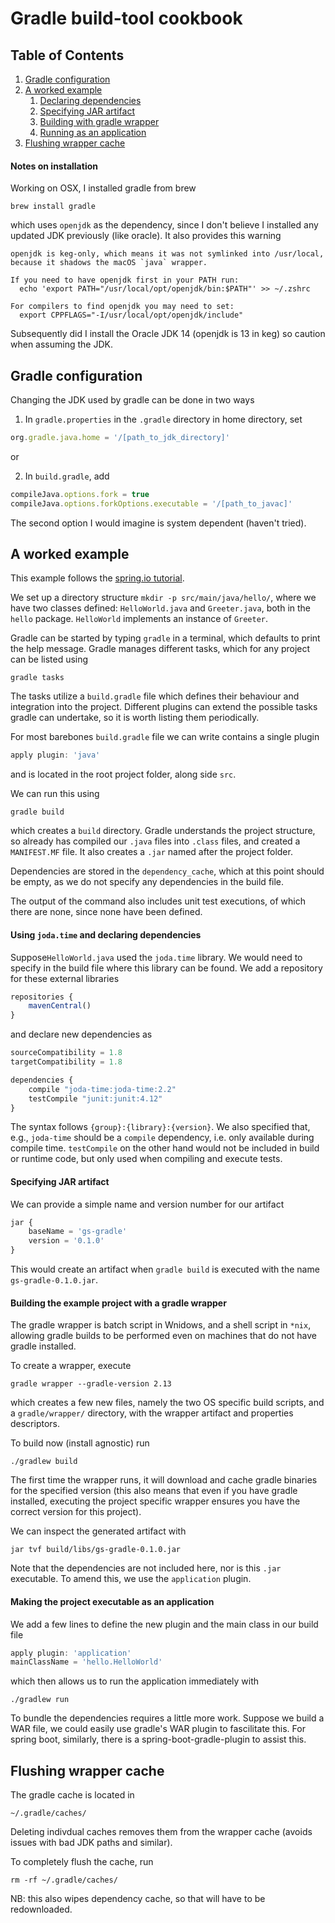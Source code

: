# Gradle build-tool cookbook

## Table of Contents
1. [Gradle configuration](#config)
2. [A worked example](#worked-example)
	1. [Declaring dependencies](#example-dependencies)
	2. [Specifying JAR artifact](#example-jar)
	3. [Building with gradle wrapper](#example-wrapper)
	4. [Running as an application](#example-app)
3. [Flushing wrapper cache](#wrapper-cache)

#### Notes on installation
Working on OSX, I installed gradle from brew
```
brew install gradle
```
which uses `openjdk` as the dependency, since I don't believe I installed any updated JDK previously (like oracle). It also provides this warning
```
openjdk is keg-only, which means it was not symlinked into /usr/local,
because it shadows the macOS `java` wrapper.

If you need to have openjdk first in your PATH run:
  echo 'export PATH="/usr/local/opt/openjdk/bin:$PATH"' >> ~/.zshrc

For compilers to find openjdk you may need to set:
  export CPPFLAGS="-I/usr/local/opt/openjdk/include"
```

Subsequently did I install the Oracle JDK 14 (openjdk is 13 in keg) so caution when assuming the JDK.

## Gradle configuration <a name="config"></a>
Changing the JDK used by gradle can be done in two ways

1. In `gradle.properties` in the `.gradle` directory in home directory, set 
```js
org.gradle.java.home = '/[path_to_jdk_directory]'
```

or

2. In `build.gradle`, add
```js
compileJava.options.fork = true
compileJava.options.forkOptions.executable = '/[path_to_javac]'
```

The second option I would imagine is system dependent (haven't tried).

## A worked example <a name="worked-example"></a>
This example follows the [spring.io tutorial](https://spring.io/guides/gs/gradle/).

We set up a directory structure `mkdir -p src/main/java/hello/`, where we have two classes defined: `HelloWorld.java` and `Greeter.java`, both in the `hello` package. `HelloWorld` implements an instance of `Greeter`.

Gradle can be started by typing `gradle` in a terminal, which defaults to print the help message. Gradle manages different tasks, which for any project can be listed using 
```
gradle tasks
```
The tasks utilize a `build.gradle` file which defines their behaviour and integration into the project. Different plugins can extend the possible tasks gradle can undertake, so it is worth listing them periodically.

For most barebones `build.gradle` file we can write contains a single plugin
```js
apply plugin: 'java'
```
and is located in the root project folder, along side `src`.

We can run this using 
```
gradle build
```
which creates a `build` directory. Gradle understands the project structure, so already has compiled our `.java` files into `.class` files, and created a `MANIFEST.MF` file. It also creates a `.jar` named after the project folder.

Dependencies are stored in the `dependency_cache`, which at this point should be empty, as we do not specify any dependencies in the build file.

The output of the command also includes unit test executions, of which there are none, since none have been defined.

#### Using `joda.time` and declaring dependencies <a name="example-dependencies"></a>
Suppose`HelloWorld.java` used the `joda.time` library. We would need to specify in the build file where this library can be found. We add a repository for these external libraries
```js
repositories {
	mavenCentral()
}
```
and declare new dependencies as
```js
sourceCompatibility = 1.8
targetCompatibility = 1.8

dependencies {
	compile "joda-time:joda-time:2.2"
	testCompile "junit:junit:4.12"
}
```
The syntax follows `{group}:{library}:{version}`. We also specified that, e.g., `joda-time` should be a `compile` dependency, i.e. only available during compile time. `testCompile` on the other hand would not be included in build or runtime code, but only used when compiling and execute tests.

#### Specifying JAR artifact <a name="example-jar"></a>
We can provide a simple name and version number for our artifact
```js
jar {
	baseName = 'gs-gradle'
	version = '0.1.0'
}
```
This would create an artifact when `gradle build` is executed with the name `gs-gradle-0.1.0.jar`.

#### Building the example project with a gradle wrapper <a name="example-wrapper"></a>
The gradle wrapper is batch script in Wnidows, and a shell script in `*nix`, allowing gradle builds to be performed even on machines that do not have gradle installed.

To create a wrapper, execute
```
gradle wrapper --gradle-version 2.13
```
which creates a few new files, namely the two OS specific build scripts, and a `gradle/wrapper/` directory, with the wrapper artifact and properties descriptors.

To build now (install agnostic) run 
```
./gradlew build
```
The first time the wrapper runs, it will download and cache gradle binaries for the specified version (this also means that even if you have gradle installed, executing the project specific wrapper ensures you have the correct version for this project).

We can inspect the generated artifact with 
```
jar tvf build/libs/gs-gradle-0.1.0.jar
```
Note that the dependencies are not included here, nor is this `.jar` executable. To amend this, we use the `application` plugin.

#### Making the project executable as an application <a name="example-app"></a>
We add a few lines to define the new plugin and the main class in our build file
```js
apply plugin: 'application'
mainClassName = 'hello.HelloWorld'
```
which then allows us to run the application immediately with 
```
./gradlew run
```

To bundle the dependencies requires a little more work. Suppose we build a WAR file, we could easily use gradle's WAR plugin to fascilitate this. For spring boot, similarly, there is a spring-boot-gradle-plugin to assist this.

## Flushing wrapper cache <a name="wrapper-cache"></a>
The gradle cache is located in
```
~/.gradle/caches/
```
Deleting indivdual caches removes them from the wrapper cache (avoids issues with bad JDK paths and similar).

To completely flush the cache, run
```
rm -rf ~/.gradle/caches/
```
NB: this also wipes dependency cache, so that will have to be redownloaded.